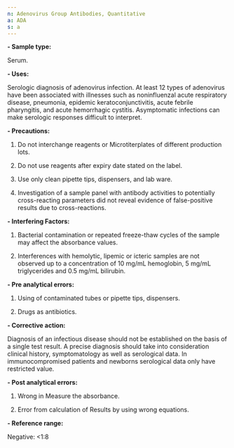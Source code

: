 ```yaml
---
n: Adenovirus Group Antibodies, Quantitative
a: ADA
s: a
---
```



__-	Sample type:__

Serum.

__-	Uses:__

Serologic diagnosis of adenovirus infection. At least 12 types of adenovirus have been associated with illnesses such as noninfluenzal acute respiratory disease, pneumonia, epidemic keratoconjunctivitis, acute febrile pharyngitis, and acute hemorrhagic cystitis. Asymptomatic infections can make serologic responses difficult to interpret.

__-	Precautions:__

1) Do not interchange reagents or Microtiterplates of different production lots.

2) Do not use reagents after expiry date stated on the label. 

3) Use only clean pipette tips, dispensers, and lab ware.

4) Investigation of a sample panel with antibody activities to potentially cross-reacting parameters did not reveal evidence of false-positive results due to cross-reactions.

__-	Interfering Factors:__

1) Bacterial contamination or repeated freeze-thaw cycles of the sample may affect the absorbance values.

2) Interferences with hemolytic, lipemic or icteric samples are not observed up to a concentration of 10 mg/mL hemoglobin, 5 mg/mL triglycerides and 0.5 mg/mL bilirubin.

__-	Pre analytical errors:__

1) Using of contaminated tubes or pipette tips, dispensers.

2) Drugs as antibiotics.

__-	Corrective action:__

Diagnosis of an infectious disease should not be established on the basis of a single test result. A precise diagnosis should take into consideration clinical history, symptomatology as well as serological data. In immunocompromised patients and newborns serological data only have restricted value.

__-	Post analytical errors:__

1) Wrong in Measure the absorbance.

2) Error from calculation of Results by using wrong equations.

__-	Reference range:__

Negative: <1:8 